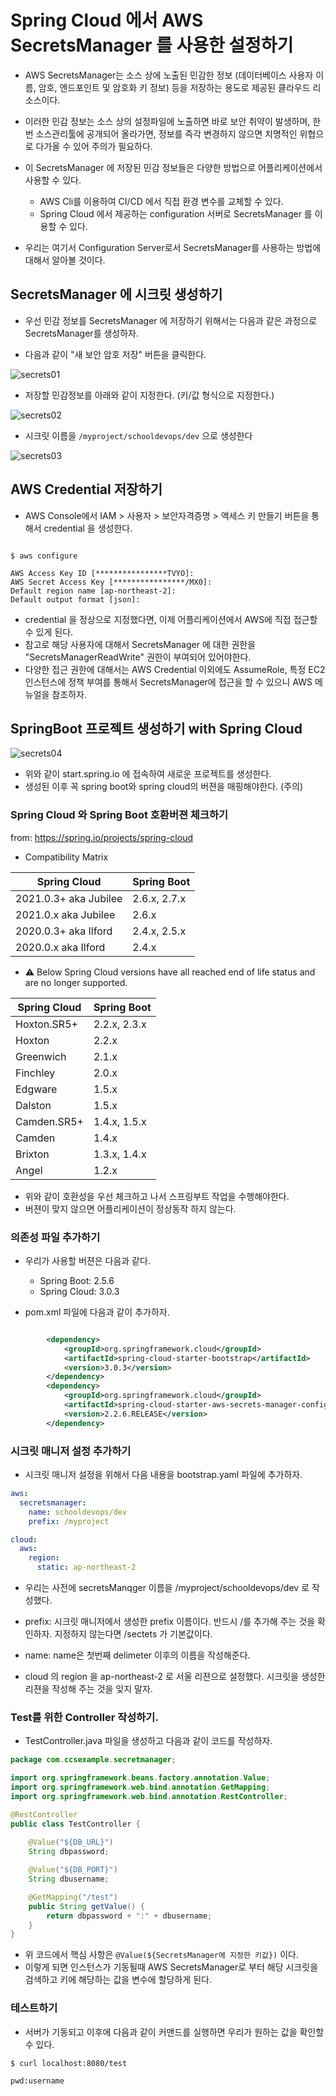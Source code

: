 # Spring Cloud 에서 AWS SecretsManager 를 사용한 설정하기

- AWS SecretsManager는 소스 상에 노출된 민감한 정보 (데이터베이스 사용자 이름, 암호, 엔드포인트 및 암호화 키 정보) 등을 저장하는 용도로 제공된 클라우드 리소스이다. 
- 이러한 민감 정보는 소스 상의 설정파일에 노출하면 바로 보안 취약이 발생하며, 한번 소스관리툴에 공개되어 올라가면, 정보를 즉각 변경하지 않으면 치명적인 위협으로 다가올 수 있어 주의가 필요하다.
- 이 SecretsManager 에 저장된 민감 정보들은 다양한 방법으로 어플리케이션에서 사용할 수 있다. 
  - AWS Cli를 이용하여 CI/CD 에서 직접 환경 변수를 교체할 수 있다. 
  - Spring Cloud 에서 제공하는 configuration 서버로 SecretsManager 를 이용할 수 있다. 

- 우리는 여기서 Configuration Server로서 SecretsManager를 사용하는 방법에 대해서 알아볼 것이다. 

## SecretsManager 에 시크릿 생성하기 

- 우선 민감 정보를 SecretsManager 에 저장하기 위해서는 다음과 같은 과정으로 SecretsManager를 생성하자. 

- 다음과 같이 "새 보안 암호 저장" 버튼을 클릭한다. 

![secrets01](./imgs/secrets01.png)

- 저장할 민감정보를 아래와 같이 지정한다. (키/값 형식으로 지정한다.)

![secrets02](./imgs/secrets02.png)

- 시크릿 이름을 ``/myproject/schooldevops/dev`` 으로 생성한다 

![secrets03](./imgs/secrets03.png)

## AWS Credential 저장하기

- AWS Console에서 IAM > 사용자 > 보안자격증명 > 액세스 키 만들기 버튼을 통해서 credential 을 생성한다. 

```shell

$ aws configure 

AWS Access Key ID [****************TVYO]: 
AWS Secret Access Key [****************/MX0]: 
Default region name [ap-northeast-2]: 
Default output format [json]: 

```

- credential 을 정상으로 지정했다면, 이제 어플리케이션에서 AWS에 직접 접근할 수 있게 된다. 
- 참고로 해당 사용자에 대해서 SecretsManager 에 대한 권한을 "SecretsManagerReadWrite" 권한이 부여되어 있어야한다.
- 다양한 접근 권한에 대해서는 AWS Credential 이외에도 AssumeRole, 특정 EC2 인스턴스에 정책 부여를 통해서 SecretsManager에 접근을 할 수 있으니 AWS 메뉴얼을 참조하자. 


## SpringBoot 프로젝트 생성하기 with Spring Cloud

![secrets04](./imgs/secrets04.png)

- 위와 같이 start.spring.io 에 접속하여 새로운 프로젝트를 생성한다.
- 생성된 이후 꼭 spring boot와 spring cloud의 버젼을 매핑해야한다. (주의)

### Spring Cloud 와 Spring Boot 호환버젼 체크하기

from: https://spring.io/projects/spring-cloud

- Compatibility Matrix

|Spring Cloud|	Spring Boot|
|---|---|
|2021.0.3+ aka Jubilee|	2.6.x, 2.7.x|
|2021.0.x aka Jubilee|	2.6.x|
|2020.0.3+ aka Ilford|	2.4.x, 2.5.x|
|2020.0.x aka Ilford|	2.4.x|

- ⚠ Below Spring Cloud versions have all reached end of life status and are no longer supported.

|Spring Cloud|	Spring Boot|
|---|---|
|Hoxton.SR5+|	2.2.x, 2.3.x|
|Hoxton|	2.2.x|
|Greenwich|	2.1.x|
|Finchley|	2.0.x|
|Edgware|	1.5.x|
|Dalston|	1.5.x|
|Camden.SR5+|	1.4.x, 1.5.x|
|Camden|	1.4.x|
|Brixton|	1.3.x, 1.4.x|
|Angel|	1.2.x|

- 위와 같이 호환성을 우선 체크하고 나서 스프링부트 작업을 수행해야한다. 
- 버젼이 맞지 않으면 어플리케이션이 정상동작 하지 않는다. 

### 의존성 파일 추가하기 

- 우리가 사용할 버젼은 다음과 같다. 
  - Spring Boot: 2.5.6
  - Spring Cloud: 3.0.3

- pom.xml 파일에 다음과 같이 추가하자. 
  
```xml

		<dependency>
			<groupId>org.springframework.cloud</groupId>
			<artifactId>spring-cloud-starter-bootstrap</artifactId>
			<version>3.0.3</version>
		</dependency>
		<dependency>
			<groupId>org.springframework.cloud</groupId>
			<artifactId>spring-cloud-starter-aws-secrets-manager-config</artifactId>
			<version>2.2.6.RELEASE</version>
		</dependency>
```

### 시크릿 매니저 설정 추가하기 

- 시크릿 매니저 설정을 위해서 다음 내용을 bootstrap.yaml 파일에 추가하자. 

```yaml
aws:
  secretsmanager:
    name: schooldevops/dev
    prefix: /myproject

cloud:
  aws:
    region:
      static: ap-northeast-2
```

- 우리는 사전에 secretsManqger 이름을 /myproject/schooldevops/dev 로 작성했다. 
- prefix: 시크릿 매니저에서 생성한 prefix 이름이다. 반드시 /를 추가해 주는 것을 확인하자. 지정하지 않는다면 /sectets 가 기본값이다.  
- name: name은 첫번째 delimeter 이후의 이름을 작성해준다. 

- cloud 의 region 을 ap-northeast-2 로 서울 리젼으로 설정했다. 시크릿을 생성한 리젼을 작성해 주는 것을 잊지 말자. 

### Test를 위한 Controller 작성하기. 

- TestController.java 파일을 생성하고 다음과 같이 코드를 작성하자. 

```java
package com.ccsexample.secretmanager;

import org.springframework.beans.factory.annotation.Value;
import org.springframework.web.bind.annotation.GetMapping;
import org.springframework.web.bind.annotation.RestController;

@RestController
public class TestController {
    
    @Value("${DB_URL}")
    String dbpassword;

    @Value("${DB_PORT}")
    String dbusername;

    @GetMapping("/test")
    public String getValue() {
        return dbpassword + ":" + dbusername;
    }
}


```

- 위 코드에서 핵심 사항은 ``@Value(${SecretsManager에 지정한 키값})`` 이다.
- 이렇게 되면 인스턴스가 기동될때 AWS SecretsManager로 부터 해당 시크릿을 검색하고 키에 해당하는 값을 변수에 할당하게 된다. 

### 테스트하기 

- 서버가 기동되고 이후에 다음과 같이 커맨드를 실행하면 우리가 원하는 값을 확인할 수 있다. 

```shell
$ curl localhost:8080/test

pwd:username
```
